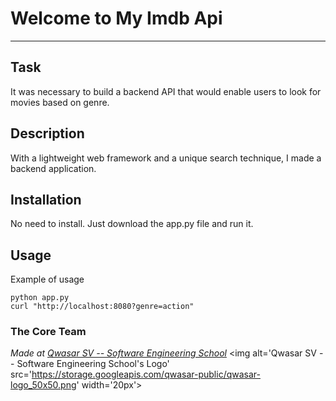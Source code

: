 # Welcome to My Imdb Api
***

## Task
It was necessary to build a backend API that would enable users to look for movies based on genre.

## Description
With a lightweight web framework and a unique search technique, I made a backend application.

## Installation
No need to install. Just download the app.py file and run it.

## Usage
Example of usage
```
python app.py
curl "http://localhost:8080?genre=action"
```

### The Core Team


<span><i>Made at <a href='https://qwasar.io'>Qwasar SV -- Software Engineering School</a></i></span>
<span><img alt='Qwasar SV -- Software Engineering School's Logo' src='https://storage.googleapis.com/qwasar-public/qwasar-logo_50x50.png' width='20px'></span>
